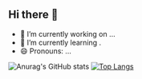 ## Hi there 👋

- 🔭 I’m currently working on ...
- 🌱 I’m currently learning .
- 😄 Pronouns: ...

![Anurag's GitHub stats](https://github-readme-stats.vercel.app/api?username=Guilherme1080&show_icons=true&theme=radical) [![Top Langs](https://github-readme-stats.vercel.app/api/top-langs/?username=Guilherme1080)](https://github.com/anuraghazra/github-readme-stats)
